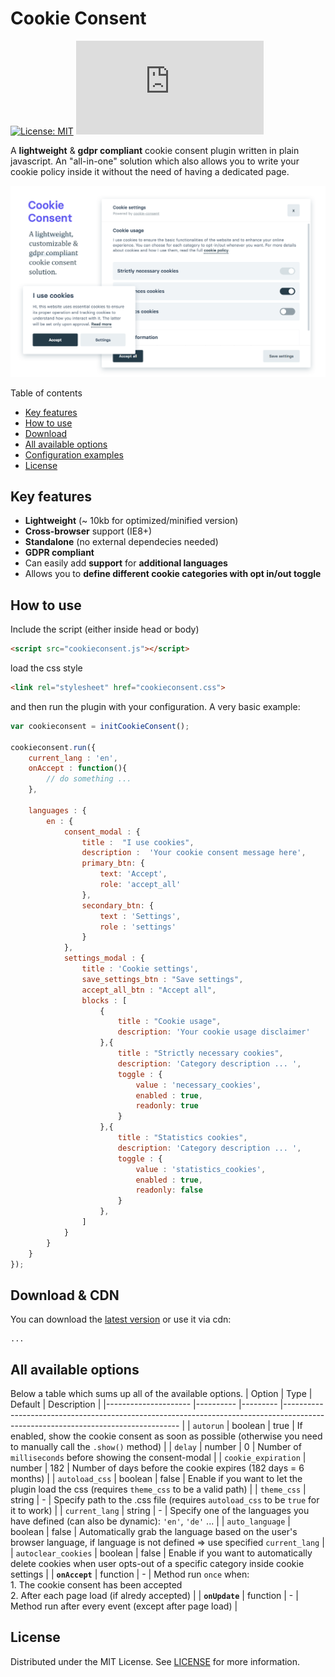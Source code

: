 # Cookie Consent
[![License: MIT](https://img.shields.io/badge/License-MIT-green.svg)](https://opensource.org/licenses/MIT)
![Size](https://img.shields.io/github/size/orestbida/cookieconsent/dist/cookieconsent.js)

A __lightweight__ & __gdpr compliant__ cookie consent plugin written in plain javascript. An "all-in-one" solution which also allows you to write your cookie policy inside it without the need of having a dedicated page. 

![Cookie Consent cover](demo/assets/cover.png)

Table of contents
- [Key features](#how-to-use)
- [How to use](#how-to-use)
- [Download](#download--cdn)
- [All available options](#options)
- [Configuration examples](#examples)
- [License](#license)

## Key features
- __Lightweight__ (~ 10kb for optimized/minified version)
- __Cross-browser__ support (IE8+)
- __Standalone__ (no external dependecies needed)
- __GDPR compliant__
- Can easily add __support__ for __additional languages__
- Allows you to __define different cookie categories with opt in/out toggle__

## How to use
Include the script (either inside head or body)
```html
<script src="cookieconsent.js"></script>
```

load the css style
```html
<link rel="stylesheet" href="cookieconsent.css">
```

and then run the plugin with your configuration. A very basic example:
```javascript
var cookieconsent = initCookieConsent();

cookieconsent.run({
    current_lang : 'en',
    onAccept : function(){
        // do something ...
    },

    languages : {
        en : {
            consent_modal : {
                title :  "I use cookies",
                description :  'Your cookie consent message here',
                primary_btn: {
                    text: 'Accept',
                    role: 'accept_all'
                },
                secondary_btn: {
                    text : 'Settings',
                    role : 'settings'
                }
            },
            settings_modal : {
                title : 'Cookie settings',
                save_settings_btn : "Save settings",
                accept_all_btn : "Accept all",
                blocks : [
                    {
                        title : "Cookie usage",
                        description: 'Your cookie usage disclaimer'
                    },{
                        title : "Strictly necessary cookies",
                        description: 'Category description ... ',
                        toggle : {
                            value : 'necessary_cookies',
                            enabled : true,
                            readonly: true
                        }
                    },{
                        title : "Statistics cookies",
                        description: 'Category description ... ',
                        toggle : {
                            value : 'statistics_cookies',
                            enabled : true,
                            readonly: false
                        }
                    },
                ]
            }
        }
    }
});
```

## Download & CDN
You can download the [latest version](https://github.com/orestbida/cookie-consent/releases/tag/v2.0) or use it via cdn:
```
...
```

## All available options
Below a table which sums up all of the available options.
| Option              	| Type     	| Default 	| Description                                                                                                                      	|
|---------------------	|----------	|---------	|----------------------------------------------------------------------------------------------------------------------------------	|
| `autorun`           	| boolean  	| true    	| If enabled, show the cookie consent as soon as possible (otherwise you need to manually call the `.show()` method)               	|
| `delay`             	| number   	| 0       	| Number of `milliseconds` before showing the consent-modal                                                                        	|
| `cookie_expiration` 	| number   	| 182     	| Number of days before the cookie expires (182 days = 6 months)                                                                   	|
| `autoload_css`      	| boolean  	| false   	| Enable if you want to let the plugin load the css (requires `theme_css` to be a valid path)                                      	|
| `theme_css`         	| string   	| -       	| Specify path to the .css file (requires `autoload_css` to be `true` for it to work)                                              	|
| `current_lang`      	| string   	| -       	| Specify one of the languages you have defined (can also be dynamic): `'en'`, `'de'` ...                                          	|
| `auto_language`     	| boolean  	| false   	| Automatically grab the language based on the user's browser language, if language is not defined => use specified `current_lang` 	|
| `autoclear_cookies` 	| boolean  	| false   	| Enable if you want to automatically delete cookies when user opts-out of a specific category inside cookie settings              	|
| __`onAccept`__      	| function 	| -       	| Method run `once` when:  <br>  1. The cookie consent has been accepted <br> 2. After each page load (if alredy accepted)         	|
| __`onUpdate`__      	| function 	| -       	| Method run after every event (except after page load)                                                                            	|


## License
Distributed under the MIT License. See [LICENSE](https://github.com/orestbida/cookieconsent/blob/master/LICENSE) for more information.